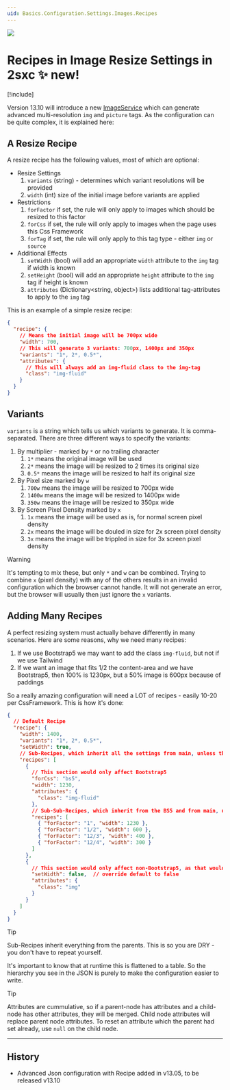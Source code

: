 ```yaml
---
uid: Basics.Configuration.Settings.Images.Recipes
---
```


<img src="~/assets/features/settings-stack.svg" class="feature">

# Recipes in Image Resize Settings in 2sxc ✨ new!

[!include[](~/pages/basics/stack/_shared-float-summary.md)]
<style>.context-box-summary .data-configuration { visibility: visible; }</style>

Version 13.10 will introduce a new [ImageService](xref:ToSic.Sxc.Services.IImageService) 
which can generate advanced multi-resolution `img` and `picture` tags. 
As the configuration can be quite complex, it is explained here:

## A Resize Recipe

A resize recipe has the following values, most of which are optional:

* Resize Settings
    1. `variants` (string) - determines which variant resolutions will be provided
    1. `width` (int) size of the initial image before variants are applied
* Restrictions
    1. `forFactor` if set, the rule will only apply to images which should be resized to this factor
    1. `forCss` if set, the rule will only apply to images when the page uses this Css Framework
    1. `forTag` if set, the rule will only apply to this tag type - either `img` or `source`
* Additional Effects
    1. `setWidth` (bool) will add an appropriate `width` attribute to the `img` tag if width is known
    1. `setHeight` (bool) will add an appropriate `height` attribute to the `img` tag if height is known
    1. `attributes` (Dictionary<string, object>) lists additional tag-attributes to apply to the `img` tag

This is an example of a simple resize recipe:

```json
{
  "recipe": {
    // Means the initial image will be 700px wide
    "width": 700,
    // This will generate 3 variants: 700px, 1400px and 350px
    "variants": "1*, 2*, 0.5*",
    "attributes": {
      // This will always add an img-fluid class to the img-tag
      "class": "img-fluid"
    }
  }
}
```


## Variants

`variants` is a string which tells us which variants to generate. 
It is comma-separated. 
There are three different ways to specify the variants:

1. By multiplier - marked by `*` or no trailing character
    1. `1*` means the original image will be used
    1. `2*` means the image will be resized to 2 times its original size
    1. `0.5*` means the image will be resized to half its original size
1. By Pixel size marked by `w`
    1. `700w` means the image will be resized to 700px wide
    1. `1400w` means the image will be resized to 1400px wide
    1. `350w` means the image will be resized to 350px wide
1. By Screen Pixel Density marked by `x`
    1. `1x` means the image will be used as is, for normal screen pixel density
    1. `2x` means the image will be douled in size for 2x screen pixel density
    1. `3x` means the image will be trippled in size for 3x screen pixel density

> [!WARNING]
> It's tempting to mix these, but only `*` and `w` can be combined. 
> Trying to combine `x` (pixel density) with any of the others results in an invalid configuration which the browser cannot handle.
> It will not generate an error, but the browser will usually then just ignore the `x` variants.


## Adding Many Recipes

A perfect resizing system must actually behave differently in many scenarios. 
Here are some reasons, why we need many recipes:

1. If we use Bootstrap5 we may want to add the class `img-fluid`, but not if we use Tailwind
1. If we want an image that fits 1/2 the content-area and we have Bootstrap5, then 100% is 1230px, but a 50% image is 600px because of paddings

So a really amazing configuration will need a LOT of recipes - easily 10-20 per CssFramework.
This is how it's done:

```json
{
  // Default Recipe
  "recipe": {
    "width": 1400,
    "variants": "1*, 2*, 0.5*",
    "setWidth": true,
    // Sub-Recipes, which inherit all the settings from main, unless they override it
    "recipes": [
      {
        // This section would only affect Bootstrap5
        "forCss": "bs5",
        "width": 1230,
        "attributes": {
          "class": "img-fluid"
        },
        // Sub-Sub-Recipes, which inherit from the BS5 and from main, unless they override it
        "recipes": [
          { "forFactor": "1", "width": 1230 },
          { "forFactor": "1/2", "width": 600 },
          { "forFactor": "12/3", "width": 400 },
          { "forFactor": "12/4", "width": 300 }
        ]
      },
      {
        // This section would only affect non-Bootstrap5, as that would match first
        "setWidth": false,  // override default to false
        "attributes": {
          "class": "img"
        }
      }
    ]
  }
}
```

> [!TIP]
> Sub-Recipes inherit everything from the parents.
> This is so you are DRY - you don't have to repeat yourself.
> 
> It's important to know that at runtime this is flattened to a table.
> So the hierarchy you see in the JSON is purely to make the configuration easier to write.

> [!TIP]
> Attributes are cummulative, so if a parent-node has attributes and a child-node has other attributes, 
> they will be merged. 
> Child node attributes will replace parent node attributes.
> To reset an attribute which the parent had set already, use `null` on the child node.

---

## History

* Advanced Json configuration with Recipe added in v13.05, to be released v13.10